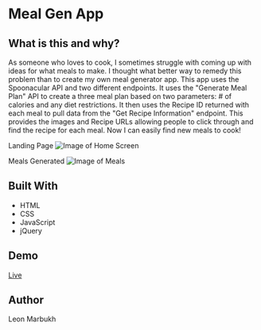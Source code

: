 # Meal Gen App
## What is this and why?
As someone who loves to cook, I sometimes struggle with coming up with ideas for what meals to make.
I thought what better way to remedy this problem than to create my own meal generator app. This app
uses the Spoonacular API and two different endpoints. It uses the "Generate Meal Plan" API to create a three meal plan based
on two parameters: # of calories and any diet restrictions. It then uses the Recipe ID returned with each meal to pull data from the "Get Recipe Information" endpoint. This provides the images and Recipe URLs allowing people to click through and find the recipe for each meal.
Now I can easily find new meals to cook!

Landing Page
![Image of Home Screen](https://i.ibb.co/p1c1865/Daily-Meal-Gen-App-Screenshot.png)

Meals Generated
![Image of Meals](https://i.ibb.co/mJ0wkyh/Meal-Gen-App-Meals.png)

## Built With
* HTML
* CSS
* JavaScript
* jQuery

## Demo
[Live](https://lyunya.github.io/Meal_Gen_App/)

## Author
Leon Marbukh
